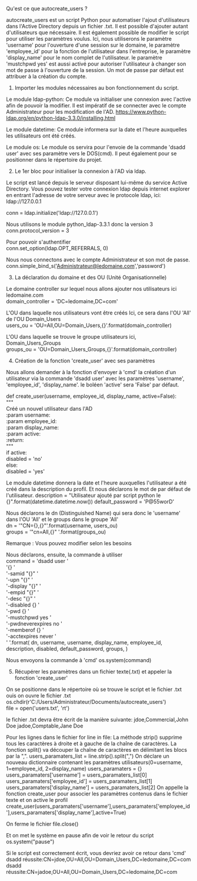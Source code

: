 
Qu'est ce que autocreate_users ?

autocreate_users est un script Python pour automatiser l'ajout d'utilisateurs dans l'Active Directory depuis un fichier .txt. Il est possible d'ajouter autant d'utilisateurs que nécessaire. Il est également possible de modifier le script pour utiliser les paramètres voulus. Ici, nous utiliserons le paramètre 'username' pour l'ouverture d'une session sur le domaine, le paramètre 'employee_id' pour la fonction de l'utilisateur dans l'entreprise, le paramètre 'display_name' pour le nom complet de l'utilisateur. le paramètre 'mustchpwd yes' est aussi activé pour autoriser l'utilisateur à changer son mot de passe à l'ouverture de la session. Un mot de passe par défaut est attribuer à la création du compte.
1. Importer les modules nécessaires au bon fonctionnement du script.

Le module ldap-python: Ce module va initialiser une connexion avec l'active afin de pouvoir la modifier. Il est impératif de se connecter avec le compte Administrateur pour les modification de l'AD.
https://www.python-ldap.org/en/python-ldap-3.3.0/installing.html

Le module datetime: Ce module informera sur la date et l'heure auxquelles les utilisateurs ont été créés.

Le module os: Le module os servira pour l'envoie de la commande 'dsadd user' avec ses paramètre vers le DOS(cmd). Il peut également pour se positionner dans le répertoire du projet.

2. Le 1er bloc pour initialiser la connexion à l'AD via ldap.

Le script est lancé depuis le serveur disposant lui-même du service Active Directory. Vous pouvez tester votre connexion ldap depuis internet explorer en entrant l'adresse de votre serveur avec le protocole ldap, ici: ldap://127.0.0.1

conn = ldap.initialize('ldap://127.0.0.1')

Nous utilisons le module python_ldap-3.3.1 donc la version 3 \
conn.protocol_version = 3

Pour pouvoir s'authentifier \
conn.set_option(ldap.OPT_REFERRALS, 0)

Nous nous connectons avec le compte Administrateur et son mot de passe.
conn.simple_bind_s('Administrateur@ledomaine.com','password')

3. La déclaration du domaine et des OU (Unité Organisationnelle)

Le domaine controller sur lequel nous allons ajouter nos utilisateurs
ici ledomaine.com \
domain_controller = 'DC=ledomaine,DC=com'

L'OU dans laquelle nos utilisateurs vont être créés Ici, ce sera dans l'OU 'All' de l'OU Domain_Users \
users_ou = 'OU=All,OU=Domain_Users,{}'.format(domain_controller)

L'OU dans laquelle se trouve le groupe utilisateurs ici, Domain_Users_Groups \
groups_ou = 'OU=Domain_Users_Groups,{}'.format(domain_controller)

4. Création de la fonction 'create_user' avec ses paramètres

Nous allons demander à la fonction d'envoyer à 'cmd' la création d'un utilisateur via la commande 'dsadd user' avec les paramètres 'username', 'employee_id', 'display_name'. le boléen 'active' sera 'False' par défaut.

def create_user(username, employee_id, display_name, active=False): \
""" \
Créé un nouvel utilisateur dans l'AD \
:param username: \
:param employee_id: \
:param display_name: \
:param active: \
:return: \
""" \
if active: \
  disabled = 'no' \
else: \
  disabled = 'yes'

Le module datetime donnera la date et l'heure auxquelles l'utilisateur a été créé dans la description du profil.
Et nous déclarons le mot de par défaut de l'utilisateur.
description = "Utilisateur ajouté par script python le {}".format(datetime.datetime.now())
default_password = 'P@55worD'

Nous déclarons le dn (Distinguished Name) qui sera donc le 'username' dans l'OU 'All' et le groups dans le groupe 'All' \
dn = '"CN={},{}"'.format(username, users_ou) \
groups = '"cn=All,{}" '.format(groups_ou)

Remarque : Vous pouvez modifier selon les besoins

Nous déclarons, ensuite, la commande à utiliser \
command = 'dsadd user ' \
          '{} ' \
          '-samid "{}" ' \
          '-upn "{}" ' \
          '-display "{}" ' \
          '-empid "{}" ' \
          '-desc "{}" ' \
          '-disabled {} ' \
          '-pwd {} ' \
          '-mustchpwd yes ' \
          '-pwdneverexpires no ' \
          '-memberof {} ' \
          '-acctexpires never ' \
'         '.format( dn, username, username, display_name, employee_id, description, disabled, default_password, groups, )

Nous envoyons la commande à 'cmd'
os.system(command)

5. Récupérer les paramètres dans un fichier texte(.txt) et appeler la fonction 'create_user'

On se positionne dans le répertoire où se trouve le script et le fichier .txt ouis on ouvre le fichier .txt \
os.chdir(r'C:/Users/Administrateur/Documents/autocreate_users') \
file = open('users.txt', 'rt')

le fichier .txt devra être écrit de la manière suivante:
jdoe,Commercial,John Doe
jadoe,Comptable,Jane Doe

Pour les lignes dans le fichier
for line in file:
La méthode strip() supprime tous les caractères à droite et à gauche de la chaîne de caractères.
La fonction split() va découper la chaîne de caractères en délimitant les blocs par la ",".
  users_paramaters_list = line.strip().split(",")
On déclare un nouveau dictionnaire contenant les paramètres utilisateurs(0=username, 1=employee_id, 2=display_name)
  users_paramaters = {}
  users_paramaters['username'] = users_paramaters_list[0]
  users_paramaters['employee_id'] = users_paramaters_list[1]
  users_paramaters['display_name'] = users_paramaters_list[2]
On appelle la fonction create_user pour associer les paramètres contenus dans le fichier texte et on active le profil
create_user(users_paramaters['username'],users_paramaters['employee_id'],users_paramaters['display_name'],active=True)

On ferme le fichier
file.close()

Et on met le système en pause afin de voir le retour du script
os.system("pause")

Si le script est correctement écrit, vous devriez avoir ce retour dans 'cmd'
dsadd réussite:CN=jdoe,OU=All,OU=Domain_Users,DC=ledomaine,DC=com
dsadd réussite:CN=jadoe,OU=All,OU=Domain_Users,DC=ledomaine,DC=com
